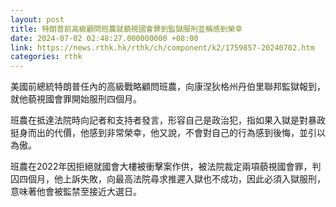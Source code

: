 ```yaml
---
layout: post
title: 特朗普前高級顧問班農就藐視國會罪到監獄服刑並稱感到榮幸
date: 2024-07-02 02:48:27.000000000 +08:00
link: https://news.rthk.hk/rthk/ch/component/k2/1759857-20240702.htm
categories: rthk
---
```


美國前總統特朗普任內的高級戰略顧問班農，向康涅狄格州丹伯里聯邦監獄報到，就他藐視國會罪開始服刑四個月。

班農在抵達法院時向記者和支持者發言，形容自己是政治犯，指如果入獄是對暴政挺身而出的代價，他感到非常榮幸，他又說，不會對自己的行為感到後悔，並引以為傲。

班農在2022年因拒絕就國會大樓被衝擊案作供，被法院裁定兩項藐視國會罪，判囚四個月，他上訴失敗，向最高法院尋求推遲入獄也不成功，因此必須入獄服刑，意味著他會被監禁至接近大選日。
